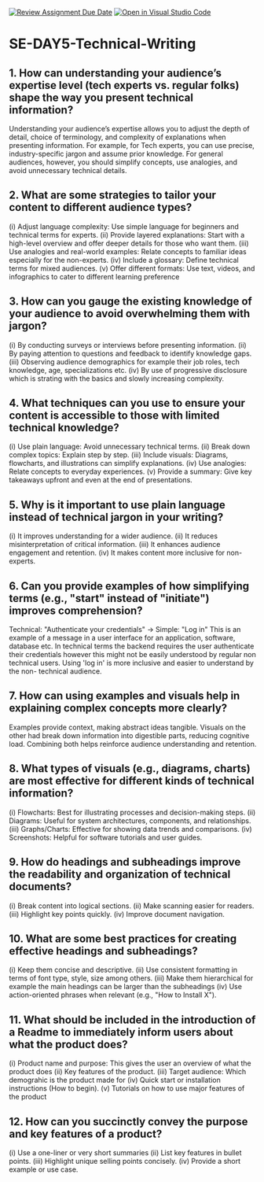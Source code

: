 [![Review Assignment Due Date](https://classroom.github.com/assets/deadline-readme-button-22041afd0340ce965d47ae6ef1cefeee28c7c493a6346c4f15d667ab976d596c.svg)](https://classroom.github.com/a/zsAR-pyY)
[![Open in Visual Studio Code](https://classroom.github.com/assets/open-in-vscode-2e0aaae1b6195c2367325f4f02e2d04e9abb55f0b24a779b69b11b9e10269abc.svg)](https://classroom.github.com/online_ide?assignment_repo_id=18514429&assignment_repo_type=AssignmentRepo)
# SE-DAY5-Technical-Writing
## 1. How can understanding your audience’s expertise level (tech experts vs. regular folks) shape the way you present technical information?
   Understanding your audience’s expertise allows you to adjust the depth of detail, choice of terminology, and complexity of explanations when presenting information. 
   For example, for Tech experts, you can use precise, industry-specific jargon and assume prior knowledge. For general audiences, however, you should simplify concepts, use
   analogies, and avoid unnecessary technical details.

## 2. What are some strategies to tailor your content to different audience types?
   (i) Adjust language complexity: Use simple language for beginners and technical terms for experts.
   (ii) Provide layered explanations: Start with a high-level overview and offer deeper details for those who want them.
   (iii) Use analogies and real-world examples: Relate concepts to familiar ideas especially for the non-experts.
   (iv) Include a glossary: Define technical terms for mixed audiences.
   (v) Offer different formats: Use text, videos, and infographics to cater to different learning preference
   
## 3. How can you gauge the existing knowledge of your audience to avoid overwhelming them with jargon?
   (i) By conducting surveys or interviews before presenting information.
   (ii) By paying attention to questions and feedback to identify knowledge gaps.
   (iii) Observing audience demographics for example their job roles, tech knowledge, age, specializations etc.
   (iv) By use of progressive disclosure which is strating with the basics and slowly increasing complexity.
   
## 4. What techniques can you use to ensure your content is accessible to those with limited technical knowledge?
   (i) Use plain language: Avoid unnecessary technical terms.
   (ii) Break down complex topics: Explain step by step.
   (iii) Include visuals: Diagrams, flowcharts, and illustrations can simplify explanations.
   (iv) Use analogies: Relate concepts to everyday experiences.
   (v) Provide a summary: Give key takeaways upfront and even at the end of presentations.

## 5. Why is it important to use plain language instead of technical jargon in your writing?
   (i) It improves understanding for a wider audience.
   (ii) It reduces misinterpretation of critical information.
   (iii) It enhances audience engagement and retention.
   (iv) It makes content more inclusive for non-experts.
   
## 6. Can you provide examples of how simplifying terms (e.g., "start" instead of "initiate") improves comprehension?
   Technical: "Authenticate your credentials" → Simple: "Log in"
   This is an example of a message in a user interface for an application, software, database etc. In technical terms the backend requires the user authenticate their
   credentials however this might not be easily understood by regular non technical users. Using 'log in' is more inclusive and easier to understand by the non- technical 
   audience.
## 7. How can using examples and visuals help in explaining complex concepts more clearly?
   Examples provide context, making abstract ideas tangible. Visuals on the other had break down information into digestible parts, reducing cognitive load. 
   Combining both helps reinforce audience understanding and retention.

## 8. What types of visuals (e.g., diagrams, charts) are most effective for different kinds of technical information?
   (i) Flowcharts: Best for illustrating processes and decision-making steps.
   (ii) Diagrams: Useful for system architectures, components, and relationships.
   (iii) Graphs/Charts: Effective for showing data trends and comparisons.
   (iv) Screenshots: Helpful for software tutorials and user guides.
   
## 9. How do headings and subheadings improve the readability and organization of technical documents?
   (i) Break content into logical sections.
   (ii) Make scanning easier for readers.
   (iii) Highlight key points quickly.
   (iv) Improve document navigation.
   
## 10. What are some best practices for creating effective headings and subheadings?
   (i) Keep them concise and descriptive.
   (ii) Use consistent formatting in terms of font type, style, size among others.
   (iii) Make them hierarchical for example the main headings can be larger than the subheadings
   (iv) Use action-oriented phrases when relevant (e.g., "How to Install X").
   
## 11. What should be included in the introduction of a Readme to immediately inform users about what the product does?
   (i) Product name and purpose: This gives the user an overview of what the product does 
   (ii) Key features of the product.
   (iii) Target audience: Which demograhic is the product made for
   (iv) Quick start or installation instructions (How to begin).
   (v) Tutorials on how to use major features of the product
   
## 12. How can you succinctly convey the purpose and key features of a product?
   (i) Use a one-liner or very short summaries 
   (ii) List key features in bullet points.
   (iii) Highlight unique selling points concisely.
   (iv) Provide a short example or use case.
